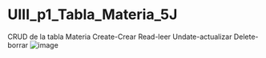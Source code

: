 # UIII_p1_Tabla_Materia_5J
CRUD de la tabla Materia Create-Crear Read-leer Undate-actualizar Delete-borrar
![image](https://github.com/user-attachments/assets/c0ac77a1-36e8-4230-b06f-9f641d87e5cc)
